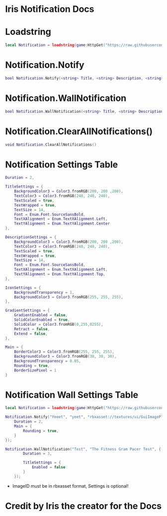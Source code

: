 # Iris Notification Docs

# Loadstring 

```lua
local Notification = loadstring(game:HttpGet("https://raw.githubusercontent.com/Enviie/Iris-Notification-Lib/main/Iris%20Notification%20Main.lua"))()
```
# Notification.Notify

```lua
bool Notification.Notify(<string> Title, <string> Description, <string> ImageAsset, <Table> Settings = Default)
```
# Notification.WallNotification

```lua
bool Notification.WallNotification(<string> Title, <string> Description, <Table> Settings = Default)
```
# Notification.ClearAllNotifications()

```lua
void Notification.ClearAllNotifications()
```

# Notification Settings Table

```lua
Duration = 2,

TitleSettings = {
    BackgroundColor3 = Color3.fromRGB(200, 200 ,200),
    TextColor3 = Color3.fromRGB(240, 240, 240),
    TextScaled = true,
    TextWrapped = true,
    TextSize = 14,
    Font = Enum.Font.SourceSansBold,
    TextXAlignment = Enum.TextXAlignment.Left,
    TextYAlignment = Enum.TextYAlignment.Center
},

DescriptionSettings = {
    BackgroundColor3 = Color3.fromRGB(200, 200 ,200),
    TextColor3 = Color3.fromRGB(240, 240, 240),
    TextScaled = true,
    TextWrapped = true,
    TextSize = 14,
    Font = Enum.Font.SourceSansBold,
    TextXAlignment = Enum.TextXAlignment.Left,
    TextYAlignment = Enum.TextYAlignment.Top,
},

IconSettings = {
    BackgroundTransparency = 1,
    BackgroundColor3 = Color3.fromRGB(255, 255, 255),               
},

GradientSettings = {
    GradientEnabled = false,
    SolidColorEnabled = true,
    SolidColor = Color3.fromRGB(0,255,0255),
    Retract = false,
    Extend = false,
},

Main = {
    BorderColor3 = Color3.fromRGB(255, 255, 255),
    BackgroundColor3 = Color3.fromRGB(30, 30, 30),
    BackgroundTransparency = 0.05,
    Rounding = true,
    BorderSizePixel = 1
}
```

# Notification Wall Settings Table

```lua
local Notification = loadstring(game:HttpGet("https://raw.githubusercontent.com/Enviie/Iris-Notification-Lib/main/Iris%20Notification%20Main.lua"))()

Notification.Notify("Yeeet", "yeet", "rbxasset://textures/ui/GuiImagePlaceholder.png", {
    Duration = 2,       
    Main = {
        Rounding = true,
    }
});

Notification.WallNotification("Test", "The Fitness Gram Pacer Test", {
        Duration = 3,

        TitleSettings = {
            Enabled = false
        }
    });
```
- ImageID must be in rbxasset format, Settings is optional!
# Credit by Iris the creator for the Docs
